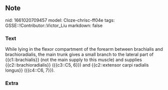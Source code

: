 ## Note
nid: 1661020709457
model: Cloze-chrisc-ff04e
tags: GSSE::!Contributor::Victor_Liu
markdown: false

### Text
While lying in the flexor compartment of the forearm between brachialis and brachioradialis, the main trunk gives a small branch to the lateral part of {{c1::brachialis}} (not the main supply to this muscle) and supplies {{c2::brachioradialis}} ({{c3::C5, 6}}) and {{c2::extensor carpi radialis longus}} ({{c4::C6, 7}}).

### Extra


